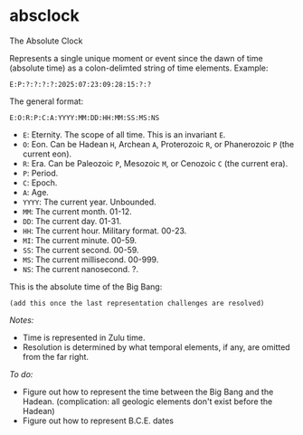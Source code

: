 # absclock
The Absolute Clock

Represents a single unique moment or event since the dawn of time (absolute time) as a colon-delimted string of time elements. Example:

`E:P:?:?:?:?:2025:07:23:09:28:15:?:?`

The general format:

`E:O:R:P:C:A:YYYY:MM:DD:HH:MM:SS:MS:NS`


* `E`: Eternity. The scope of all time. This is an invariant `E`.
* `O`: Eon. Can be Hadean `H`, Archean `A`, Proterozoic `R`, or Phanerozoic `P` (the current eon).
* `R`: Era. Can be Paleozoic `P`, Mesozoic `M`, or Cenozoic `C` (the current era).
* `P`: Period.
* `C`: Epoch.
* `A`: Age.
* `YYYY`: The current year. Unbounded.
* `MM`: The current month. 01-12.
* `DD`: The current day. 01-31.
* `HH`: The current hour. Military format. 00-23.
* `MI`: The current minute. 00-59.
* `SS`: The current second. 00-59.
* `MS`: The current millisecond. 00-999.
* `NS`: The current nanosecond. ?.

This is the absolute time of the Big Bang:

`(add this once the last representation challenges are resolved)`

_Notes:_
* Time is represented in Zulu time.
* Resolution is determined by what temporal elements, if any, are omitted from the far right.

_To do:_
* Figure out how to represent the time between the Big Bang and the Hadean. (complication: all geologic elements don't exist before the Hadean)
* Figure out how to represent B.C.E. dates
